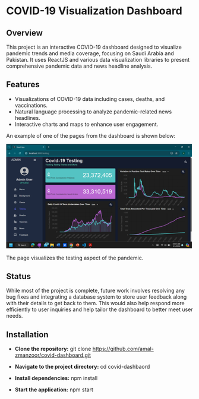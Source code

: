 # COVID-19 Visualization Dashboard

## Overview
This project is an interactive COVID-19 dashboard designed to visualize pandemic trends and media coverage, focusing on Saudi Arabia and Pakistan. It uses ReactJS and various data visualization libraries to present comprehensive pandemic data and news headline analysis.

## Features
- Visualizations of COVID-19 data including cases, deaths, and vaccinations.
- Natural language processing to analyze pandemic-related news headlines.
- Interactive charts and maps to enhance user engagement.

An example of one of the pages from the dashboard is shown below:

<img src="Testing.png" width="500" alt="The Testing Aspect of COVID-19 as shown on the dashboard">

The page visualizes the testing aspect of the pandemic.

## Status 
While most of the project is complete, future work involves resolving any bug fixes and integrating a database system to store user feedback along with their details to get back to them.  This would also help respond more efficiently to user inquiries and help tailor the dashboard to better meet user needs. 

## Installation
- **Clone the repository:**
git clone https://github.com/amal-zmanzoor/covid-dashboard.git

- **Navigate to the project directory:**
cd covid-dashbaord

- **Install dependencies:**
npm install

- **Start the application:**
npm start


